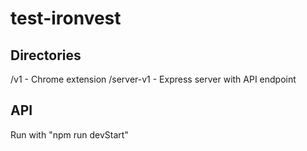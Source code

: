 # test-ironvest

## Directories

/v1 - Chrome extension
/server-v1 - Express server with API endpoint

## API

Run with "npm run devStart"
